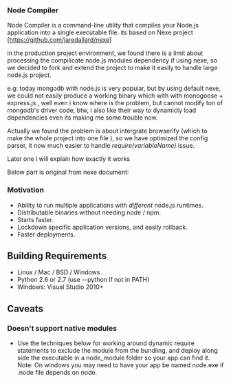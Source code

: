 ### Node Compiler

Node Compiler is a command-line utility that compiles your Node.js application into a single executable file. its based on Nexe project [https://github.com/jaredallard/nexe]

in the production project environment, we found there is a limit about processing the compilicate node.js modules dependency if using nexe, so we decided to fork and extend the project to make it easily to handle large node.js project.

e.g: today mongodb with node.js is very popular, but by using default nexe, we could not easily produce a working binary which with with monogoose + express.js , well even i know where is the problem, but cannot modify ton of mongodb's driver code, btw, i also like their way to dynamicly load dependencies even its making me some trouble now.

Actually we found the problem is about intergrate browserify (which to make the whole project into one file ), so we have optimized the config parser, it now much easier to handle *require(variableName)* issue. 

Later one I will explain how exactly it works

Below part is original from nexe document:

### Motivation

- Ability to run multiple applications with *different* node.js runtimes.
- Distributable binaries without needing node / npm.
- Starts faster.
- Lockdown specific application versions, and easily rollback.
- Faster deployments.

## Building Requirements

- Linux / Mac / BSD / Windows
- Python 2.6 or 2.7 (use --python if not in PATH)
- Windows: Visual Studio 2010+

## Caveats

### Doesn't support native modules

- Use the techniques below for working around dynamic require statements to exclude the module from the bundling, and deploy along side the executable in a node_module folder so your app can find it. Note: On windows you may need to have your app be named node.exe if .node file depends on node.

